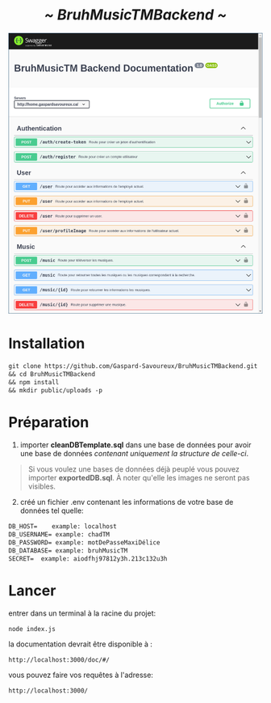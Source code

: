 <h1 align="center"> <i><b> ~ BruhMusicTMBackend ~ </i></b></h1>

![demo app](demo.png)

# Installation
```
git clone https://github.com/Gaspard-Savoureux/BruhMusicTMBackend.git 
&& cd BruhMusicTMBackend 
&& npm install
&& mkdir public/uploads -p
```
# Préparation
1. importer **cleanDBTemplate.sql** dans une base de données pour avoir une base de données *contenant uniquement la structure de celle-ci*.

> Si vous voulez une bases de données déjà peuplé vous pouvez importer **exportedDB.sql**. À noter qu'elle les images ne seront pas visibles.


2. créé un fichier .env contenant les informations de votre base de données tel quelle:
```
DB_HOST=	example: localhost
DB_USERNAME= example: chadTM
DB_PASSWORD= example: motDePasseMaxiDélice
DB_DATABASE= example: bruhMusicTM
SECRET=  example: aiodfhj97812y3h.213c132u3h
``` 
# Lancer
entrer dans un terminal à la racine du projet:
```
node index.js
```
la documentation devrait être disponible à :
```
http://localhost:3000/doc/#/
```
vous pouvez faire vos requêtes à l'adresse:
```
http://localhost:3000/
```